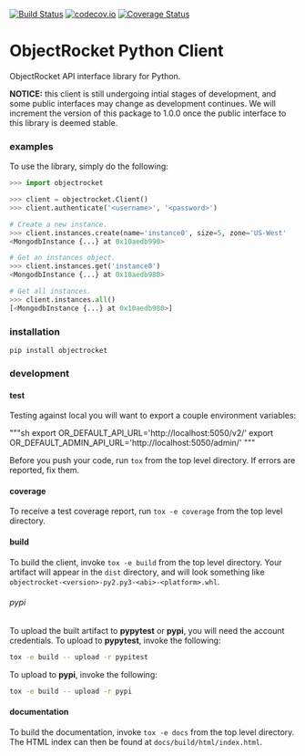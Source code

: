 [![Build Status](https://travis-ci.org/objectrocket/python-client.svg)](https://travis-ci.org/objectrocket/python-client)
[![codecov.io](http://codecov.io/github/objectrocket/python-client/coverage.svg?branch=master)](http://codecov.io/github/objectrocket/python-client?branch=master)
[![Coverage Status](https://coveralls.io/repos/objectrocket/python-client/badge.svg?branch=master&service=github)](https://coveralls.io/github/objectrocket/python-client?branch=master)

ObjectRocket Python Client
==========================
ObjectRocket API interface library for Python.

**NOTICE:** this client is still undergoing intial stages of development, and some public interfaces may change as development continues. We will increment the version of this package to 1.0.0 once the public interface to this library is deemed stable.


### examples
To use the library, simply do the following:


```python
>>> import objectrocket

>>> client = objectrocket.Client()
>>> client.authenticate('<username>', '<password>')

# Create a new instance.
>>> client.instances.create(name='instance0', size=5, zone='US-West'
<MongodbInstance {...} at 0x10aedb990>

# Get an instances object.
>>> client.instances.get('instance0')
<MongodbInstance {...} at 0x10aedb980>

# Get all instances.
>>> client.instances.all()
[<MongodbInstance {...} at 0x10aedb980>]
```


### installation

    pip install objectrocket


### development
#### test
Testing against local you will want to export a couple environment variables:

"""sh
export OR_DEFAULT_API_URL='http://localhost:5050/v2/'
export OR_DEFAULT_ADMIN_API_URL='http://localhost:5050/admin/'
"""

Before you push your code, run `tox` from the top level directory. If errors
are reported, fix them.

#### coverage
To receive a test coverage report, run `tox -e coverage` from the top level directory.

#### build
To build the client, invoke `tox -e build` from the top level directory.
Your artifact will appear in the `dist` directory, and will look
something like `objectrocket-<version>-py2.py3-<abi>-<platform>.whl`.

###### pypi
To upload the built artifact to **pypytest** or **pypi**, you will need the account credentials. To upload to **pypytest**, invoke the following:

```bash
tox -e build -- upload -r pypitest
```

To upload to **pypi**, invoke the following:

```bash
tox -e build -- upload -r pypi
```

#### documentation
To build the documentation, invoke `tox -e docs` from the top level directory.
The HTML index can then be found at `docs/build/html/index.html`.
